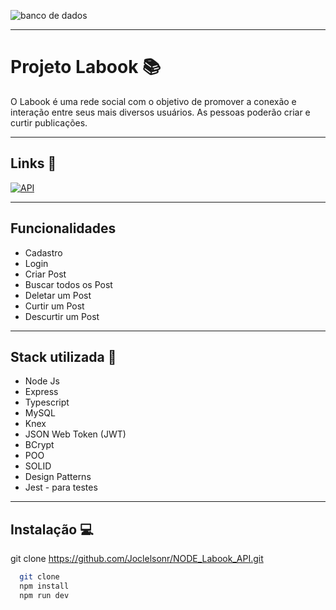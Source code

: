 ![banco de dados](https://user-images.githubusercontent.com/104178622/192406544-21f2e3fa-5196-4a4a-afcf-5f7cbac064e5.jpg)

<hr>

# Projeto Labook 📚

O Labook é uma rede social com o objetivo de promover a conexão e interação entre seus mais diversos usuários. As pessoas poderão criar e curtir publicações.

<hr>

## Links 🔗
[![API](https://img.shields.io/badge/Link-API-green?style=for-the-badge&logo=Node.js)](https://documenter.getpostman.com/view/21551982/2s83KTB56J)

<hr>

## Funcionalidades

- Cadastro
- Login
- Criar Post
- Buscar todos os Post
- Deletar um Post
- Curtir um Post
- Descurtir um Post

<hr>

## Stack utilizada 🔨

- Node Js 
- Express 
- Typescript 
- MySQL 
- Knex 
- JSON Web Token (JWT) 
- BCrypt 
- POO 
- SOLID
- Design Patterns
- Jest - para testes

<hr>

## Instalação 💻

git clone https://github.com/Joclelsonr/NODE_Labook_API.git


```bash
  git clone 
  npm install
  npm run dev
```

